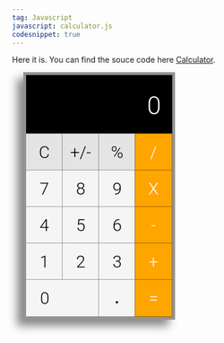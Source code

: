 ```yaml
---
tag: Javascript
javascript: calculator.js
codesnippet: true
---
```


Here it is.  You can find the souce code here [Calculator](https://github.com/EricHodgins/javascriptCalculator).

<link href='http://fonts.googleapis.com/css?family=Roboto:400,100,300' rel='stylesheet' type='text/css'>

<style type="text/css">
	/* prevent text highlighting on double click*/
	#calc-wrapper {
		-webkit-touch-callout: none;
		-webkit-user-select: none;
		-khtml-user-select: none;
		-moz-user-select: none;
		-ms-user-select: none;
		user-select: none;
	}

	#calc-wrapper {
		border: 5px solid rgb(147, 147, 147);
		box-shadow: -11px 11px 15px #888;
		width: 261px;
		height: 431px;
		margin-left: 20px;
		cursor: pointer;
	}

	#screen-wrapper {
		width: 100%;
		background-color: black;	
		margin-right: 10px;
	}

	#calc-screen {
		margin-right: 20px;
		height: 105px;
		text-align: right;
		line-height: 110px;
		font-size: 45px;
		font-family: 'Roboto', sans-serif;
		font-weight: 300;
		color: #FFF;
	}


	/* for the numpad */
	.num {
		margin: -1px;
		border: 1px solid rgba(0, 0, 0, 0.39);
		float: left;
		width: 65px;
		height: 65px;
		text-align: center;
		line-height: 65px;
		font-size: 30px;
		font-family: 'Roboto', sans-serif;
		font-weight: 300;
		color: #000;
		background-color: #F5F5F5;
	}

	.num:active {
		background-color: #D8D1D1;
	}

	.zero {
		width: 130px;
		text-align: left;
		text-indent: 25px;
	}

	.op {
		background-color: orange;
		color: #FFF;
	}

	.op:active {
		background-color: #FFCE33;
	}	

	/* Top 3 operators C, +/- and % */
	.topOp {
		background-color: #E4E4E4;
	}

	#decimal {
		font-size: 50px;
		line-height: 50px;
}
</style>

<div id="calc-wrapper">
	<div id="screen-wrapper"><div id="calc-screen">0</div></div>
	<div id ="clearAll" class="num extra topOp">C</div><div id="plusMinus" class="num extra topOp number" value="-">+/-</div><div id="mod" class="num extra topOp">%</div><div id="divide" class="num op">/</div>
	<div id="seven" class="num number" value="7">7</div><div id="eight" class="num number" value="8">8</div><div id="nine" class="num number" value="9">9</div><div id="multiply" class="num op">X</div>
	<div id="four" class="num number" value="4">4</div><div id="five" class="num number" value="5">5</div><div id="six" class="num number" value="6">6</div><div id="minus" class="num op">-</div>
	<div id="one" class="num number" value="1">1</div><div id="two" class="num number" value="2">2</div><div id="three" class="num number" value="3">3</div><div id="plus" class="num op">+</div>
	<div id="zero" class="num zero number" value="0">0</div><div id="decimal" class="num number" value=".">.</div><div id="equals" class="num op">=</div>
</div>